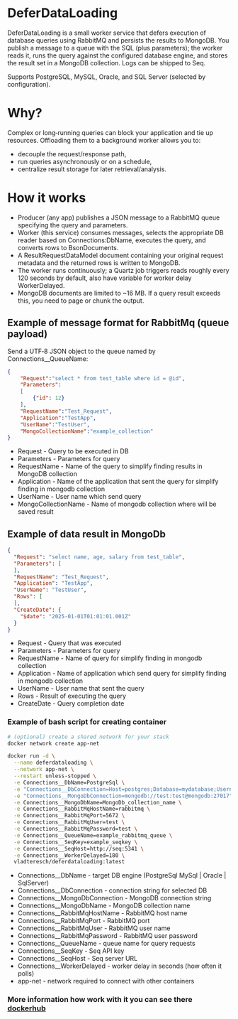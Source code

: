 # DeferDataLoading

DeferDataLoading is a small worker service that defers execution of database queries using RabbitMQ and persists the results to MongoDB. You publish a message to a queue with the SQL (plus parameters); the worker reads it, runs the query against the configured database engine, and stores the result set in a MongoDB collection. Logs can be shipped to Seq.

Supports PostgreSQL, MySQL, Oracle, and SQL Server (selected by configuration).

# Why?
Complex or long‑running queries can block your application and tie up resources. Offloading them to a background worker allows you to:
- decouple the request/response path,
- run queries asynchronously or on a schedule,
- centralize result storage for later retrieval/analysis.

# How it works
- Producer (any app) publishes a JSON message to a RabbitMQ queue specifying the query and parameters.
- Worker (this service) consumes messages, selects the appropriate DB reader based on Connections:DbName, executes the query, and converts rows to BsonDocuments.
- A ResultRequestDataModel document containing your original request metadata and the returned rows is written to MongoDB.
- The worker runs continuously; a Quartz job triggers reads roughly every 120 seconds by default, also have variable for worker delay WorkerDelayed.
- MongoDB documents are limited to ~16 MB. If a query result exceeds this, you need to page or chunk the output.

## Example of message format for RabbitMq (queue payload)
Send a UTF‑8 JSON object to the queue named by Connections__QueueName:
``` json
{
	"Request":"select * from test_table where id = @id", 
	"Parameters":
	[
		{"id": 12}
	],
	"RequestName":"Test_Request",
	"Application":"TestApp",
	"UserName":"TestUser",
	"MongoCollectionName":"example_collection"
}
```
- Request - Query to be executed in DB
- Parameters - Parameters for query
- RequestName - Name of the query to simplify finding results in MongoDB collection
- Application - Name of the application that sent the query for simplify finding in mongodb collection
- UserName - User name which send query
- MongoCollectionName - Name of mongodb collection where will be saved result

## Example of data result in MongoDb
``` json
{
  "Request": "select name, age, salary from test_table",
  "Parameters": [
  ],
  "RequestName": "Test_Request",
  "Application": "TestApp",
  "UserName": "TestUser",
  "Rows": [
  ],
  "CreateDate": {
    "$date": "2025-01-01T01:01:01.001Z"
  }
}
```
- Request - Query that was executed
- Parameters - Parameters for query
- RequestName - Name of query for simplify finding in mongodb collection
- Application - Name of application which send query for simplify finding in mongodb collection
- UserName - User name that sent the query
- Rows - Result of executing the query
- CreateDate - Query completion date

### Example of bash script for creating container

``` bash
# (optional) create a shared network for your stack
docker network create app-net

docker run -d \
  --name deferdataloading \
  --network app-net \
  --restart unless-stopped \
  -e Connections__DbName=PostgreSql \
  -e "Connections__DbConnection=Host=postgres;Database=mydatabase;Username=test_user;Password=test_password" \
  -e "Connections__MongoDbConnection=mongodb://test:test@mongodb:27017" \
  -e Connections__MongoDbName=MongoDb_collection_name \
  -e Connections__RabbitMqHostName=rabbitmq \
  -e Connections__RabbitMqPort=5672 \
  -e Connections__RabbitMqUser=test \
  -e Connections__RabbitMqPassword=test \
  -e Connections__QueueName=example_rabbitmq_queue \
  -e Connections__SeqKey=example_seqkey \
  -e Connections__SeqHost=http://seq:5341 \
  -e Connections__WorkerDelayed=180 \
  vladteresch/deferdataloading:latest
```

- Connections__DbName - target DB engine (PostgreSql  MySql | Oracle | SqlServer)
- Connections__DbConnection - connection string for selected DB
- Connections__MongoDbConnection - MongoDB connection string
- Connections__MongoDbName - MongoDB collection name
- Connections__RabbitMqHostName - RabbitMQ host name
- Connections__RabbitMqPort - RabbitMQ port
- Connections__RabbitMqUser - RabbitMQ user name
- Connections__RabbitMqPassword - RabbitMQ user password
- Connections__QueueName - queue name for query requests
- Connections__SeqKey - Seq API key
- Connections__SeqHost - Seq server URL
- Connections__WorkerDelayed - worker delay in seconds (how often it polls)
- app-net - network required to connect with other containers

### More information how work with it you can see there [dockerhub](https://hub.docker.com/r/vladteresch/deferdataloading) 


